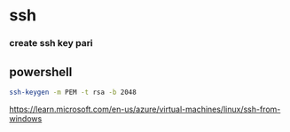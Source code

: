 # ssh

### create ssh key pari 
## powershell 

```bash
ssh-keygen -m PEM -t rsa -b 2048
```
<https://learn.microsoft.com/en-us/azure/virtual-machines/linux/ssh-from-windows>
